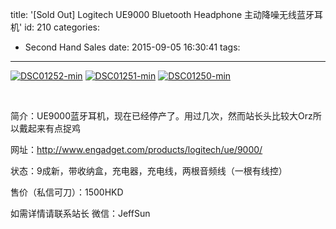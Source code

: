title: '[Sold Out] Logitech UE9000 Bluetooth Headphone 主动降噪无线蓝牙耳机'
id: 210
categories:
  - Second Hand Sales
date: 2015-09-05 16:30:41
tags:
---

[![DSC01252-min](http://wordpress.jowos.moe/wp-content/uploads/2015/09/DSC01252-min-1024x683.jpg)](http://wordpress.jowos.moe/wp-content/uploads/2015/09/DSC01252-min.jpg) [![DSC01251-min](http://wordpress.jowos.moe/wp-content/uploads/2015/09/DSC01251-min-1024x683.jpg)](http://wordpress.jowos.moe/wp-content/uploads/2015/09/DSC01251-min.jpg) [![DSC01250-min](http://wordpress.jowos.moe/wp-content/uploads/2015/09/DSC01250-min-1024x683.jpg)](http://wordpress.jowos.moe/wp-content/uploads/2015/09/DSC01250-min.jpg)

&nbsp;

简介：UE9000蓝牙耳机，现在已经停产了。用过几次，然而站长头比较大Orz所以戴起来有点捉鸡

网址：http://www.engadget.com/products/logitech/ue/9000/

状态：9成新，带收纳盒，充电器，充电线，两根音频线（一根有线控）

售价（私信可刀）：1500HKD

如需详情请联系站长
微信：JeffSun